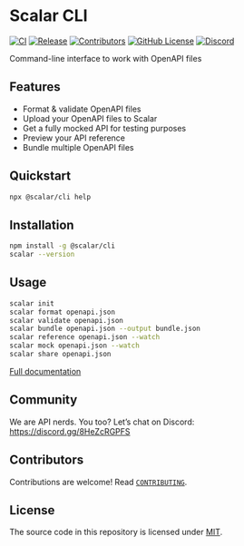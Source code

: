 # Scalar CLI

[![CI](https://github.com/scalar/cli/actions/workflows/ci.yml/badge.svg)](https://github.com/scalar/cli/actions/workflows/ci.yml)
[![Release](https://github.com/scalar/cli/actions/workflows/release.yml/badge.svg)](https://github.com/scalar/cli/actions/workflows/release.yml)
[![Contributors](https://img.shields.io/github/contributors/scalar/cli)](https://github.com/scalar/cli/graphs/contributors)
[![GitHub License](https://img.shields.io/github/license/scalar/cli)](https://github.com/scalar/cli/blob/main/LICENSE)
[![Discord](https://img.shields.io/discord/1135330207960678410?style=flat&color=5865F2)](https://discord.gg/8HeZcRGPFS)

Command-line interface to work with OpenAPI files

## Features

* Format & validate OpenAPI files
* Upload your OpenAPI files to Scalar
* Get a fully mocked API for testing purposes
* Preview your API reference
* Bundle multiple OpenAPI files

## Quickstart

```bash
npx @scalar/cli help
```

## Installation

```bash
npm install -g @scalar/cli
scalar --version
```

## Usage

```bash
scalar init
scalar format openapi.json
scalar validate openapi.json
scalar bundle openapi.json --output bundle.json
scalar reference openapi.json --watch
scalar mock openapi.json --watch
scalar share openapi.json
```

[Full documentation](https://github.com/scalar/cli/blob/main/packages/cli/README.md)

## Community

We are API nerds. You too? Let’s chat on Discord: <https://discord.gg/8HeZcRGPFS>

## Contributors

Contributions are welcome! Read [`CONTRIBUTING`](https://github.com/scalar/cli/blob/main/CONTRIBUTING).

## License

The source code in this repository is licensed under [MIT](https://github.com/scalar/cli/blob/main/LICENSE).